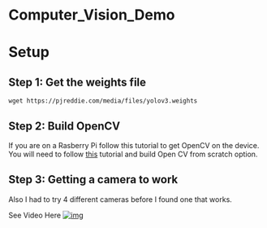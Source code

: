 # Computer_Vision_Demo

# Setup
## Step 1: Get the weights file
```
wget https://pjreddie.com/media/files/yolov3.weights
```
## Step 2: Build OpenCV

If you are on a Rasberry Pi follow this tutorial to get OpenCV on the device.  You will need to follow [this](https://www.pyimagesearch.com/2018/09/26/install-opencv-4-on-your-raspberry-pi/) tutorial and build Open CV from scratch option.  

## Step 3: Getting a camera to work

Also I had to try 4 different cameras before I found one that works.




See Video Here
[![img](https://img.youtube.com/vi/KmciBgNEuS8/0.jpg)](https://www.youtube.com/watch?v=KmciBgNEuS8)






